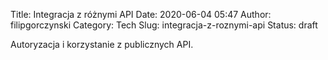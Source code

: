 Title: Integracja z różnymi API
Date: 2020-06-04 05:47
Author: filipgorczynski
Category: Tech
Slug: integracja-z-roznymi-api
Status: draft

<!-- wp:paragraph -->Autoryzacja i korzystanie z publicznych API.<!-- /wp:paragraph -->

